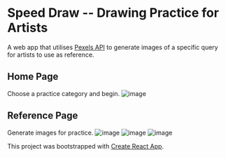 # Speed Draw -- Drawing Practice for Artists
A web app that utilises [Pexels API](https://www.pexels.com/api/documentation/) to generate images of a specific query for artists to use as reference.

## Home Page
Choose a practice category and begin.
![image](https://user-images.githubusercontent.com/46271636/149042831-a6867316-3a9f-4884-bee4-3dea425126f2.png)

## Reference Page
Generate images for practice.
![image](https://user-images.githubusercontent.com/46271636/149042988-6ebc76cd-8cbb-4902-8457-c7deaa4a232c.png)
![image](https://user-images.githubusercontent.com/46271636/149043051-284481e7-dd08-4320-81e6-23e08ae0dbca.png)
![image](https://user-images.githubusercontent.com/46271636/149043092-4d4ff1cd-3528-47db-a225-4bb3a1b98511.png)

This project was bootstrapped with [Create React App](https://github.com/facebook/create-react-app).
